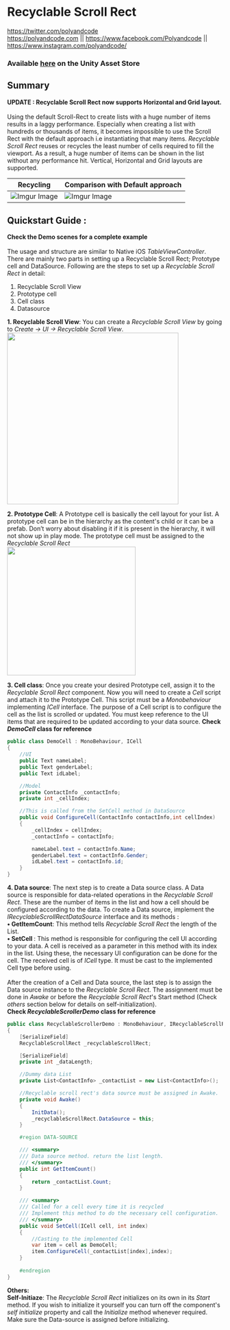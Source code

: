 # Recyclable Scroll Rect

https://twitter.com/polyandcode<br>
https://polyandcode.com || https://www.facebook.com/Polyandcode || https://www.instagram.com/polyandcode/

### Available [here](https://assetstore.unity.com/packages/tools/gui/recyclable-scroll-rect-178560) on the Unity Asset Store

 ## Summary
<b>UPDATE : Recyclable Scroll Rect now supports Horizontal and Grid layout.</b><br><br>
Using the default Scroll-Rect to create lists with a huge number of items results in a laggy performance. Especially when creating a list with hundreds or thousands of items, it becomes impossible to use the Scroll Rect with the default approach i.e instantiating that many items. <i>Recyclable Scroll Rect</i> reuses or recycles the least number of cells required to fill the viewport. As a result, a huge number of items can be shown in the list without any performance hit. Vertical, Horizontal and Grid layouts are supported. 



| Recycling  | Comparison with Default approach |
| ------------- | ------------- |
| ![Imgur Image](https://imgur.com/8LaILL7.gif)  | ![Imgur Image](https://imgur.com/pm9AmBH.gif) |

## Quickstart Guide :

 <b>Check the Demo scenes for a complete example </b> <br><br>
 The usage and structure are similar to Native iOS <i>TableViewController</i>. There are mainly two parts in setting up a Recyclable Scroll Rect; Prototype cell and DataSource. Following are the steps to set up a <i>Recyclable Scroll Rect</i> in detail:
 
1. Recyclable Scroll View
2. Prototype cell
3. Cell class
4. Datasource


<b>1. Recyclable Scroll View</b>: You can create a <i>Recyclable Scroll View</i> by going to <i>Create -> UI -> Recyclable Scroll View</i>.
<img src="https://imgur.com/Bxjdvlw.gif" width="400" align="centre">
<br>

<b>2. Prototype Cell</b>: A Prototype cell is basically the cell layout for your list. A prototype cell can be in the hierarchy as the content's child or it can be a prefab. Don’t worry about disabling it if it is present in the hierarchy, it will not show up in play mode. The prototype cell must be assigned to the <i>Recyclable Scroll Rect</i><br>
<img src="https://imgur.com/v5e4nG7.png" width="300" align="centre">


<b>3. Cell class</b>: Once you create your desired Prototype cell, assign it to the <i>Recyclable Scroll Rect</i> component. Now you will need to create a <i>Cell</i> script and attach it to the Prototype Cell. This script must be a <i>Monobehaviour</i> implementing <i>ICell</i> interface. The purpose of a Cell script is to configure the cell as the list is scrolled or updated. You must keep reference to the UI items that are required to be updated according to your data source.
<b>Check <i>DemoCell</i> class for reference</b>
```c#
public class DemoCell : MonoBehaviour, ICell
{
    //UI
    public Text nameLabel;
    public Text genderLabel;
    public Text idLabel;

    //Model
    private ContactInfo _contactInfo;
    private int _cellIndex;

    //This is called from the SetCell method in DataSource
    public void ConfigureCell(ContactInfo contactInfo,int cellIndex)
    {
        _cellIndex = cellIndex;
        _contactInfo = contactInfo;

        nameLabel.text = contactInfo.Name;
        genderLabel.text = contactInfo.Gender;
        idLabel.text = contactInfo.id;
    }
}

```

<b> 4. Data source</b>: The next step is to create a Data source class. A Data source is responsible for data-related operations in the <i>Recyclable Scroll Rect</i>. These are the number of items in the list and how a cell should be configured according to the data. To create a Data source, implement the <i>IRecyclableScrollRectDataSource</i> interface and its methods :<br>
  <b>• GetItemCount</b>: This method tells <i>Recyclable Scroll Rect</i> the length of the List. <br>
  <b>• SetCell </b>: This method is responsible for configuring the cell UI according to your data. A cell is received as a parameter in this method with its index in the list. Using these, the necessary UI configuration can be done for the cell. The received cell is of <i>ICell</i> type. It must be cast to the implemented Cell type before using.<br><br>
  After the creation of a Cell and Data source, the last step is to assign the Data source instance to the <i>Recyclable Scroll Rect</i>. The assignment must be done in <i>Awake</i> or before the <i>Recyclable Scroll Rect</i>'s Start method (Check <i>others</i> section below for details on self-initialization).<br>
<b>Check <i>RecyclableScrollerDemo</i> class for reference</b>
```c#
public class RecyclableScrollerDemo : MonoBehaviour, IRecyclableScrollRectDataSource
{
    [SerializeField]
    RecyclableScrollRect _recyclableScrollRect;

    [SerializeField]
    private int _dataLength;

    //Dummy data List
    private List<ContactInfo> _contactList = new List<ContactInfo>();

    //Recyclable scroll rect's data source must be assigned in Awake.
    private void Awake()
    {
        InitData();
        _recyclableScrollRect.DataSource = this;
    }

    #region DATA-SOURCE

    /// <summary>
    /// Data source method. return the list length.
    /// </summary>
    public int GetItemCount()
    {
        return _contactList.Count;
    }

    /// <summary>
    /// Called for a cell every time it is recycled
    /// Implement this method to do the necessary cell configuration.
    /// </summary>
    public void SetCell(ICell cell, int index)
    {
        //Casting to the implemented Cell
        var item = cell as DemoCell;
        item.ConfigureCell(_contactList[index],index);
    }
    
    #endregion
}
```
 
 <b> Others:</b> <br>
 <b>Self-Initiaze</b>: The <i>Recyclable Scroll Rect</i> initializes on its own in its <i>Start</i> method. If you wish to initialize it yourself you can turn off the component's <i>self initialize</i> property and call the <i>Initialize</i> method whenever required. Make sure the Data-source is assigned before initializing.
